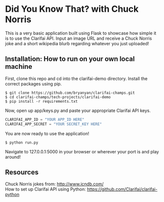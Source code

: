 # Did You Know That? with Chuck Norris

This is a very basic application built using Flask to showcase how simple it is to use the
Clarifai API. Input an image URL and receive a Chuck Norris joke and a short wikipedia
blurb regarding whatever you just uploaded!


## Installation: How to run on your own local machine

First, clone this repo and cd into the clarifai-demo directory.
Install the correct packages using pip.

```
$ git clone https://github.com/bryanyan/clarifai-champs.git
$ cd clarifai-champs/tech-projects/clarifai-demo
$ pip install -r requirements.txt
```

Now, open up app/keys.py and paste your appropriate Clarifai API keys.
```python
CLARIFAI_APP_ID = "YOUR APP_ID HERE"
CLARIFAI_APP_SECRET = "YOUR SECRET_KEY HERE"
```

You are now ready to use the application! 
```
$ python run.py
```
Navigate to 127.0.0.1:5000 in your browser or wherever your port is and play around!

## Resources 
Chuck Norris jokes from: http://www.icndb.com/
<br>
How to set up Clarifai API using Python: https://github.com/Clarifai/clarifai-python


